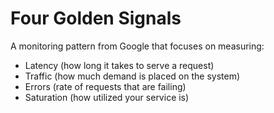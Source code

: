 # Four Golden Signals
A monitoring pattern from Google that focuses on measuring:
* Latency (how long it takes to serve a request)
* Traffic (how much demand is placed on the system)
* Errors (rate of requests that are failing)
* Saturation (how utilized your service is)
